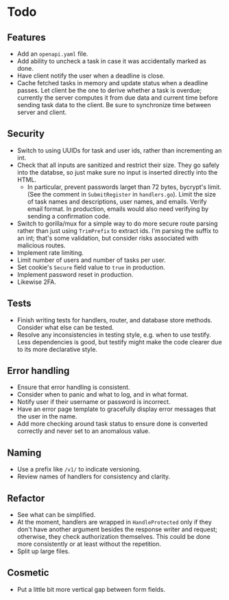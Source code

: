 # Todo

## Features

- Add an `openapi.yaml` file.
- Add ability to uncheck a task in case it was accidentally marked as done.
- Have client notify the user when a deadline is close.
- Cache fetched tasks in memory and update status when a deadline passes. Let client be the one to derive whether a task is overdue; currently the server computes it from due data and current time before sending task data to the client. Be sure to synchronize time between server and client.

## Security

- Switch to using UUIDs for task and user ids, rather than incrementing an int.
- Check that all inputs are sanitized and restrict their size. They go safely into the databse, so just make sure no input is inserted directly into the HTML.
  - In particular, prevent passwords larget than 72 bytes, bycrypt's limit. (See the comment in `SubmitRegister` in `handlers.go`). Limit the size of task names and descriptions, user names, and emails. Verify email format. In production, emails would also need verifying by sending a confirmation code.
- Switch to gorilla/mux for a simple way to do more secure route parsing rather than just using `TrimPrefix` to extract ids. I'm parsing the suffix to an int; that's some validation, but consider risks associated with malicious routes.
- Implement rate limiting.
- Limit number of users and number of tasks per user.
- Set cookie's `Secure` field value to `true` in production.
- Implement password reset in production.
- Likewise 2FA.

## Tests

- Finish writing tests for handlers, router, and database store methods. Consider what else can be tested.
- Resolve any inconsistencies in testing style, e.g. when to use testify. Less dependencies is good, but testify might make the code clearer due to its more declarative style.

## Error handling

- Ensure that error handling is consistent.
- Consider when to panic and what to log, and in what format.
- Notify user if their username or password is incorrect.
- Have an error page template to gracefully display error messages that the user in the name.
- Add more checking around task status to ensure done is converted correctly and never set to an anomalous value.

## Naming

- Use a prefix like `/v1/` to indicate versioning.
- Review names of handlers for consistency and clarity.

## Refactor

- See what can be simplified.
- At the moment, handlers are wrapped in `HandleProtected` only if they don't have another argument besides the response writer and request; otherwise, they check authorization themselves. This could be done more consistently or at least without the repetition.
- Split up large files.

## Cosmetic

- Put a little bit more vertical gap between form fields.
